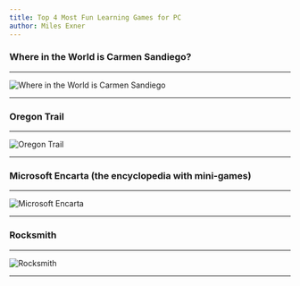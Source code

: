 ```yaml
---
title: Top 4 Most Fun Learning Games for PC
author: Miles Exner
---
```

### Where in the World is Carmen Sandiego?
***
![Where in the World is Carmen Sandiego](http://www.bestoldgames.net/img/ss/where-in-the-world-is-carmen-sandiego/where-in-the-world-is-carmen-sandiego-ss2.png)

***
### Oregon Trail
***
![Oregon Trail](https://thisisshagg.files.wordpress.com/2010/09/river2.png)

***
### Microsoft Encarta (the encyclopedia with mini-games)
***
![Microsoft Encarta](http://www.cdaccess.com/gifs/pc/front/large/msenca96.gif)

***
### Rocksmith
***
![Rocksmith](https://upload.wikimedia.org/wikipedia/en/a/ae/Rocksmith_2014_cover.jpg)

***
